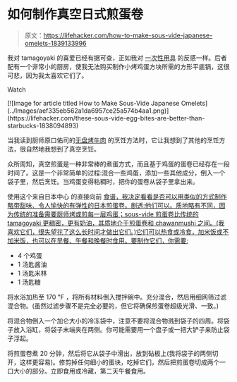 # 如何制作真空日式煎蛋卷

> 原文：<https://lifehacker.com/how-to-make-sous-vide-japanese-omelets-1839133996>

我对 tamagoyaki 的喜爱已经有据可查，正如我对 [一次性用具](https://skillet.lifehacker.com/streamline-your-kitchen-countertop-with-these-rules-1796236035) 的反感一样。后者配有一个非常小的厨房，使我无法购买制作小烤鸡蛋方块所需的方形平底锅，这很可悲，因为我太喜欢它们了。

Watch

<aside data-commerce-source="inset" class="sc-16a0mhj-2 gAjHzr">[![Image for article titled How to Make Sous-Vide Japanese Omelets](../Images/aef335eb562a1da6957ce25a574b4aa1.png)](https://lifehacker.com/these-sous-vide-egg-bites-are-better-than-starbucks-1838094893)</aside>

当我读到厨师原口佑司的[无盘烤牛肉](https://skillet.lifehacker.com/make-little-japanese-omelets-in-the-comfort-of-your-own-1786821456) 的烹饪方法时，它让我想到了其他的烹饪方法，很自然地我想到了真空烹饪。

众所周知，真空煎蛋是一种非常棒的煮蛋方式，而且基于鸡蛋的蛋卷已经存在一段时间了。这是一个非常简单的过程:混合一些鸡蛋，添加一些其他成分，倒入一个袋子里，然后烹饪。当鸡蛋变得粘稠时，把你的蛋卷从袋子里拿出来。

使用这个来自日本中心 的直接向前 [食谱，我决定看看是否可以用类似的方式制作略带甜味、令人愉快的有弹性的日本煎蛋卷。剧透:他们可以。质地略有不同，因为传统的准备需要厨师烤或煎每一层鸡蛋；sous-vide 煎蛋卷比传统的 tamagoyaki 更稠密，更有奶油，其质地介于煎蛋卷和 chawanmushi 之间。(我喜欢它们，很失望花了这么长时间才做出它们。)它们可以热食或冷食，加米饭或不加米饭，也可以在早餐、午餐和晚餐时食用。要制作它们，你需要:](https://www.japancentre.com/en/recipes/20-tamagoyaki-japanese-omelette) 

*   4 个鸡蛋
*   1 汤匙酱油
*   1 汤匙米林
*   1 汤匙糖

将水浴加热至 170 ℉ ，将所有材料倒入搅拌碗中。充分混合，然后用细网筛过滤混合物。(虽然过滤步骤不是完全必要的，但它将确保煎蛋卷超级光滑、一致。)

将混合物倒入一个加仑大小的冷冻袋中，注意不要将混合物溅到袋子的四周。将袋子放入浴缸，将袋子末端夹在两侧。你可能需要用一个盘子或一把大铲子来防止袋子浮起。

将煎蛋卷煮 20 分钟，然后将它从袋子中滑出，放到砧板上(我将袋子的两侧切开，这样更容易)。修剪掉任何细小的蛋块，吃掉它们，然后把煎蛋卷切成两个一口大小的部分。立即食用或冷藏，第二天午餐食用。